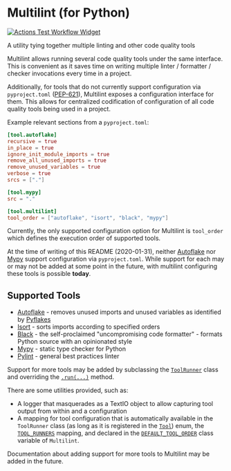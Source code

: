 # Multilint (for Python)

[![Actions Test Workflow Widget]][Actions Test Workflow Status]

[Actions Test Workflow Status]: https://github.com/gkze/multilint/actions?query=workflow%3Aci
[Actions Test Workflow Widget]: https://github.com/gkze/multilint/workflows/ci/badge.svg

A utility tying together multiple linting and other code quality tools

Multilint allows running several code quality tools under the same interface.
This is convenient as it saves time on writing multiple linter / formatter /
checker invocations every time in a project.

Additionally, for tools that do
not currently support configuration via `pyproject.toml`
([PEP-621](https://www.python.org/dev/peps/pep-0621/)), Multilint exposes a
configuration interface for them. This allows for centralized codification of
configuration of all code quality tools being used in a project.

Example relevant sections from a `pyproject.toml`:

```toml
[tool.autoflake]
recursive = true
in_place = true
ignore_init_module_imports = true
remove_all_unused_imports = true
remove_unused_variables = true
verbose = true
srcs = ["."]

[tool.mypy]
src = "."

[tool.multilint]
tool_order = ["autoflake", "isort", "black", "mypy"]
```

Currently, the only supported configuration option for Multilint is
`tool_order` which defines the execution order of supported tools.

At the time of writing of this README (2020-01-31), neither
[Autoflake](https://github.com/myint/autoflake/issues/59) nor
[Mypy](https://github.com/python/mypy/issues/5205https://github.com/python/mypy/issues/5205)
support configuration via `pyproject.toml`. While support for each may or may
not be added at some point in the future, with multilint configuring these tools
is possible **today**.

## Supported Tools

* [Autoflake](https://github.com/myint/autoflake) - removes unused imports and
  unused variables as identified by [Pyflakes](https://github.com/PyCQA/pyflakes)
* [Isort](https://pycqa.github.io/isort/) - sorts imports according to specified
  orders
* [Black](https://black.readthedocs.io/en/stable/) - the self-proclaimed
  "uncompromising code formatter" - formats Python source with an opinionated
  style
* [Mypy](http://mypy-lang.org) - static type checker for Python
* [Pylint](https://www.pylint.org) - general best practices linter

Support for more tools may be added by subclassing the
[`ToolRunner`](multilint.py#L130) class and overriding the
[`.run(...)`](multilint.py#L162) method.

There are some utilities provided, such as:

* A logger that masquerades as a TextIO object to allow capturing tool output
  from within and a configuration
* A mapping for tool configuration that is automatically available in the
  `ToolRunner` class (as long as it is registered in the
  [`Tool`](multilint.py#L47)) enum, the [`TOOL_RUNNERS`](multilint.py#L440)
  mapping, and declared in the [`DEFAULT_TOOL_ORDER`](multilint.py#L459) class
  variable of `Multilint`.

Documentation about adding support for more tools to Multilint may be added in
the future.

